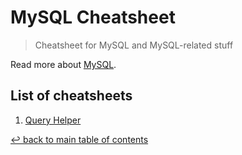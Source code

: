 # MySQL Cheatsheet
> Cheatsheet for MySQL and MySQL-related stuff

Read more about [MySQL](https://www.mysql.com/).

## List of cheatsheets

1. [Query Helper](query-helper.md)

[↩ back to main table of contents](../README.md#main-table-of-contents)
